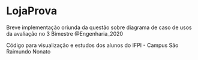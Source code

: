 # LojaProva

Breve implementação oriunda da questão sobre diagrama de caso de usos da avaliação no 3 Bimestre @Engenharia_2020

Código para visualização e estudos dos alunos do IFPI - Campus São Raimundo Nonato 
